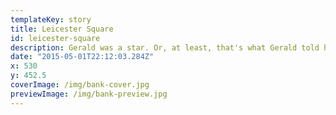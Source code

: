 ```yaml
---
templateKey: story
title: Leicester Square
id: leicester-square
description: Gerald was a star. Or, at least, that's what Gerald told himself, his friends and his family.
date: "2015-05-01T22:12:03.284Z"
x: 530
y: 452.5
coverImage: /img/bank-cover.jpg
previewImage: /img/bank-preview.jpg
---
```

